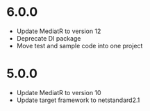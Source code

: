 # 6.0.0
- Update MediatR to version 12
- Deprecate DI package
- Move test and sample code into one project

# 5.0.0
- Update MediatR to version 10
- Update target framework to netstandard2.1
